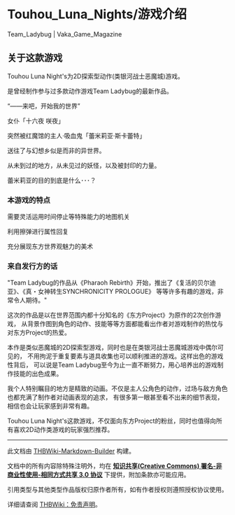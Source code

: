 # Touhou_Luna_Nights/游戏介绍

<!-- source html: G:\repos\THBWiki-Markdown-Builder\THBWikiMarkdown\Temp\main\0\0b\ns0%3ATouhou_Luna_Nights%2F%E6%B8%B8%E6%88%8F%E4%BB%8B%E7%BB%8D.html -->

Team_Ladybug | Vaka_Game_Magazine

## 关于这款游戏
  
[](./文件-东方月神夜1.png.md)  

  
  
Touhou Luna Night's为2D探索型动作(类银河战士恶魔城)游戏。　  

是曾经制作参与过多款动作游戏Team Ladybug的最新作品。
  
  
  

  
  
“――来吧，开始我的世界”  

  
  
女仆「十六夜 咲夜」  

突然被红魔馆的主人·吸血鬼「蕾米莉亚·斯卡蕾特」  

送往了与幻想乡似是而非的异世界。
  
  
从未到过的地方，从未见过的妖怪，以及被封印的力量。  

蕾米莉亚的目的到底是什么･･･？  

  

### 本游戏的特点
  
需要灵活运用时间停止等特殊能力的地图机关  

[](./文件-东方月神夜2.png.md)  

[](./文件-东方月神夜1.png.md)  

  

利用擦弹进行属性回复  

[](./文件-东方月神夜3.png.md)  

  

充分展现东方世界观魅力的美术  

[](./文件-东方月神夜4.png.md)  

  

### 来自发行方的话
  
"Team Ladybug的作品从《Pharaoh Rebirth》开始，推出了《复活的贝尔迪亚》、《真・女神转生SYNCHRONICITY PROLOGUE》
等等许多有趣的游戏，非常令人期待。"
  
  
  

这次的作品是以在世界范围内都十分知名的《东方Project》为原作的2次创作游戏，
从背景作图到角色的动作、技能等等方面都能看出作者对游戏制作的热忱与对东方Project的热爱。
  
  
  

本作是类似恶魔城的2D探索型游戏，同时也是在类银河战士恶魔城游戏中偶尔可见的，
不用拘泥于重复要素与道具收集也可以顺利推进的游戏。这样出色的游戏性背后，
可以说是Team Ladybug至今为止一直不断努力，用心培养出的游戏制作技能的出色成果。
  
  
  

我个人特别瞩目的地方是精致的动画。不仅是主人公角色的动作，过场与敌方角色也都充满了制作者对动画表现的追求，
有很多第一眼甚至看不出来的细节表现，相信也会让玩家感到非常有趣。
  
  
  

Touhou Luna Night's这款游戏，不仅面向东方Project的粉丝，同时也值得向所有喜欢2D动作类游戏的玩家强烈推荐。
  





---

此文档由 [THBWiki-Markdown-Builder](https://github.com/Delsin-Yu/THBWiki-Markdown-Builder) 构建。

文档中的所有内容除特殊注明外，均在 [**知识共享(Creative Commons) 署名-非商业性使用-相同方式共享 3.0 协议**](https://creativecommons.org/licenses/by-sa/3.0/deed.zh-hans) 下提供，附加条款亦可能应用。

引用类型与其他类型作品版权归原作者所有，如有作者授权则遵照授权协议使用。

详细请查阅 [THBWiki：免责声明](https://thbwiki.cc/THBWiki:%E5%85%8D%E8%B4%A3%E5%A3%B0%E6%98%8E)。

